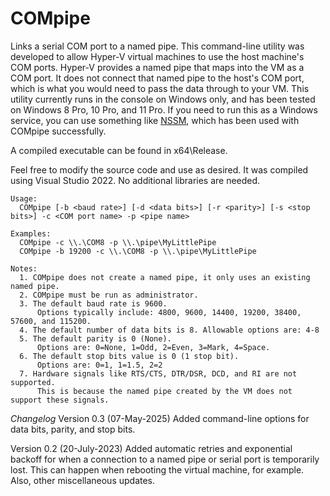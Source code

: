 # COMpipe
Links a serial COM port to a named pipe.  This command-line utility was developed to allow Hyper-V virtual machines to use the host machine's COM ports. Hyper-V provides a named pipe that maps into the VM as a COM port. It does not connect that named pipe to the host's COM port, which is what you would need to pass the data through to your VM.  This utility currently runs in the console on Windows only, and has been tested on Windows 8 Pro, 10 Pro, and 11 Pro.  If you need to run this as a Windows service, you can use something like [NSSM](https://nssm.cc/), which has been used with COMpipe successfully.

A compiled executable can be found in x64\Release.

Feel free to modify the source code and use as desired.  It was compiled using Visual Studio 2022.  No additional libraries are needed.

```
Usage:
  COMpipe [-b <baud rate>] [-d <data bits>] [-r <parity>] [-s <stop bits>] -c <COM port name> -p <pipe name>

Examples:
  COMpipe -c \\.\COM8 -p \\.\pipe\MyLittlePipe
  COMpipe -b 19200 -c \\.\COM8 -p \\.\pipe\MyLittlePipe

Notes:
  1. COMpipe does not create a named pipe, it only uses an existing named pipe.
  2. COMpipe must be run as administrator.
  3. The default baud rate is 9600.
      Options typically include: 4800, 9600, 14400, 19200, 38400, 57600, and 115200.
  4. The default number of data bits is 8. Allowable options are: 4-8
  5. The default parity is 0 (None).
      Options are: 0=None, 1=Odd, 2=Even, 3=Mark, 4=Space.
  6. The default stop bits value is 0 (1 stop bit).
      Options are: 0=1, 1=1.5, 2=2
  7. Hardware signals like RTS/CTS, DTR/DSR, DCD, and RI are not supported.
      This is because the named pipe created by the VM does not support these signals.
```

*Changelog*
Version 0.3 (07-May-2025)
Added command-line options for data bits, parity, and stop bits.

Version 0.2 (20-July-2023)
Added automatic retries and exponential backoff for when a connection to a named pipe or serial port is temporarily lost.  This can happen when rebooting the virtual machine, for example.  Also, other miscellaneous updates.

